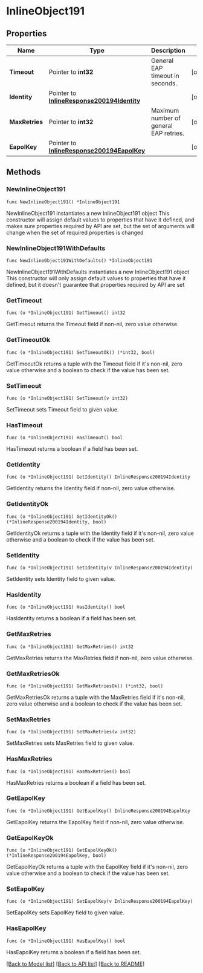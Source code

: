 # InlineObject191

## Properties

Name | Type | Description | Notes
------------ | ------------- | ------------- | -------------
**Timeout** | Pointer to **int32** | General EAP timeout in seconds. | [optional] 
**Identity** | Pointer to [**InlineResponse200194Identity**](InlineResponse200194Identity.md) |  | [optional] 
**MaxRetries** | Pointer to **int32** | Maximum number of general EAP retries. | [optional] 
**EapolKey** | Pointer to [**InlineResponse200194EapolKey**](InlineResponse200194EapolKey.md) |  | [optional] 

## Methods

### NewInlineObject191

`func NewInlineObject191() *InlineObject191`

NewInlineObject191 instantiates a new InlineObject191 object
This constructor will assign default values to properties that have it defined,
and makes sure properties required by API are set, but the set of arguments
will change when the set of required properties is changed

### NewInlineObject191WithDefaults

`func NewInlineObject191WithDefaults() *InlineObject191`

NewInlineObject191WithDefaults instantiates a new InlineObject191 object
This constructor will only assign default values to properties that have it defined,
but it doesn't guarantee that properties required by API are set

### GetTimeout

`func (o *InlineObject191) GetTimeout() int32`

GetTimeout returns the Timeout field if non-nil, zero value otherwise.

### GetTimeoutOk

`func (o *InlineObject191) GetTimeoutOk() (*int32, bool)`

GetTimeoutOk returns a tuple with the Timeout field if it's non-nil, zero value otherwise
and a boolean to check if the value has been set.

### SetTimeout

`func (o *InlineObject191) SetTimeout(v int32)`

SetTimeout sets Timeout field to given value.

### HasTimeout

`func (o *InlineObject191) HasTimeout() bool`

HasTimeout returns a boolean if a field has been set.

### GetIdentity

`func (o *InlineObject191) GetIdentity() InlineResponse200194Identity`

GetIdentity returns the Identity field if non-nil, zero value otherwise.

### GetIdentityOk

`func (o *InlineObject191) GetIdentityOk() (*InlineResponse200194Identity, bool)`

GetIdentityOk returns a tuple with the Identity field if it's non-nil, zero value otherwise
and a boolean to check if the value has been set.

### SetIdentity

`func (o *InlineObject191) SetIdentity(v InlineResponse200194Identity)`

SetIdentity sets Identity field to given value.

### HasIdentity

`func (o *InlineObject191) HasIdentity() bool`

HasIdentity returns a boolean if a field has been set.

### GetMaxRetries

`func (o *InlineObject191) GetMaxRetries() int32`

GetMaxRetries returns the MaxRetries field if non-nil, zero value otherwise.

### GetMaxRetriesOk

`func (o *InlineObject191) GetMaxRetriesOk() (*int32, bool)`

GetMaxRetriesOk returns a tuple with the MaxRetries field if it's non-nil, zero value otherwise
and a boolean to check if the value has been set.

### SetMaxRetries

`func (o *InlineObject191) SetMaxRetries(v int32)`

SetMaxRetries sets MaxRetries field to given value.

### HasMaxRetries

`func (o *InlineObject191) HasMaxRetries() bool`

HasMaxRetries returns a boolean if a field has been set.

### GetEapolKey

`func (o *InlineObject191) GetEapolKey() InlineResponse200194EapolKey`

GetEapolKey returns the EapolKey field if non-nil, zero value otherwise.

### GetEapolKeyOk

`func (o *InlineObject191) GetEapolKeyOk() (*InlineResponse200194EapolKey, bool)`

GetEapolKeyOk returns a tuple with the EapolKey field if it's non-nil, zero value otherwise
and a boolean to check if the value has been set.

### SetEapolKey

`func (o *InlineObject191) SetEapolKey(v InlineResponse200194EapolKey)`

SetEapolKey sets EapolKey field to given value.

### HasEapolKey

`func (o *InlineObject191) HasEapolKey() bool`

HasEapolKey returns a boolean if a field has been set.


[[Back to Model list]](../README.md#documentation-for-models) [[Back to API list]](../README.md#documentation-for-api-endpoints) [[Back to README]](../README.md)


